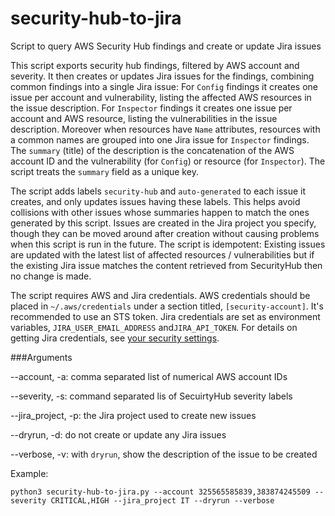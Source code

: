 # security-hub-to-jira
Script to query AWS Security Hub findings and create or update Jira issues

This script exports security hub findings, filtered by AWS account and severity.
It then creates or updates Jira issues for the findings, combining common findings
into a single Jira issue: For `Config` findings it creates one issue per account
and vulnerability, listing the affected AWS resources in the issue description. For 
`Inspector` findings it creates one issue per account and AWS resource, listing
the vulnerabilities in the issue description.  Moreover when resources have `Name`
attributes, resources with a common names are grouped into one Jira issue for 
`Inspector` findings. The `summary` (title) of the description
is the concatenation of the AWS account ID and the vulnerability (for `Config`) or
resource (for `Inspector`).  The script treats the `summary` field as a unique key.

The script adds labels `security-hub` and `auto-generated` to each issue it creates,
and only updates issues having these labels. This helps avoid collisions with other
issues whose summaries happen to match the ones generated by this script.  Issues
are created in the Jira project you specify, though they can be moved around after creation
without causing problems when this script is run in the future. The script is idempotent:
Existing issues are updated with the latest list of affected resources / vulnerabilities but if the
existing Jira issue matches the content retrieved from SecurityHub then no change is made.

The script requires AWS and Jira credentials. AWS credentials should be placed in
`~/.aws/credentials` under a section titled, `[security-account]`.  It's recommended
to use an STS token.  Jira credentials are set as environment variables, 
`JIRA_USER_EMAIL_ADDRESS` and`JIRA_API_TOKEN`.  For details on getting Jira credentials,
see [your security settings](https://id.atlassian.com/manage-profile/security/api-tokens).

###Arguments

--account, -a: comma separated list of numerical AWS account IDs

--severity, -s: command separated lis of SecuirtyHub severity labels

--jira_project, -p: the Jira project used to create new issues

--dryrun, -d:  do not create or update any Jira issues

--verbose, -v: with `dryrun`, show the description of the issue to be created


Example:

```
python3 security-hub-to-jira.py --account 325565585839,383874245509 --severity CRITICAL,HIGH --jira_project IT --dryrun --verbose

```

